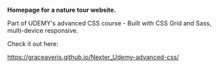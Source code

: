 **Homepage for a nature tour website.**

Part of UDEMY's advanced CSS course - Built with CSS Grid and Sass, multi-device responsive.

Check it out here:

https://graceaveris.github.io/Nexter_Udemy-advanced-css/
